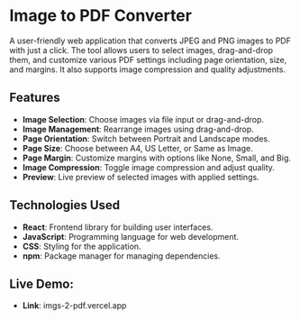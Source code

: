 # Image to PDF Converter

A user-friendly web application that converts JPEG and PNG images to PDF with just a click. The tool allows users to select images, drag-and-drop them, and customize various PDF settings including page orientation, size, and margins. It also supports image compression and quality adjustments.

## Features

- **Image Selection**: Choose images via file input or drag-and-drop.
- **Image Management**: Rearrange images using drag-and-drop.
- **Page Orientation**: Switch between Portrait and Landscape modes.
- **Page Size**: Choose between A4, US Letter, or Same as Image.
- **Page Margin**: Customize margins with options like None, Small, and Big.
- **Image Compression**: Toggle image compression and adjust quality.
- **Preview**: Live preview of selected images with applied settings.

## Technologies Used

- **React**: Frontend library for building user interfaces.
- **JavaScript**: Programming language for web development.
- **CSS**: Styling for the application.
- **npm**: Package manager for managing dependencies.

## Live Demo: 
- **Link**: imgs-2-pdf.vercel.app
